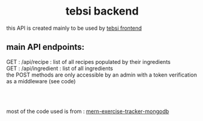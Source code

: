 <h1 align="center">tebsi backend</h1>
<p>this API is created mainly to be used by <a href="https://github.com/medamineamara/tebsi-frontend" >tebsi frontend</a></p>

<h2>main API endpoints:</h2>
<p>
GET : /api/recipe : list of all recipes populated by their ingredients<br>
GET : /api/ingredient : list of all ingredients<br>
the POST methods are only accessible by an admin with a token verification as a middleware (see code)
</p>
<br>
<br>
<p> most of the code used is from : <a href="https://github.com/beaucarnes/mern-exercise-tracker-mongodb" >mern-exercise-tracker-mongodb</a></p>
